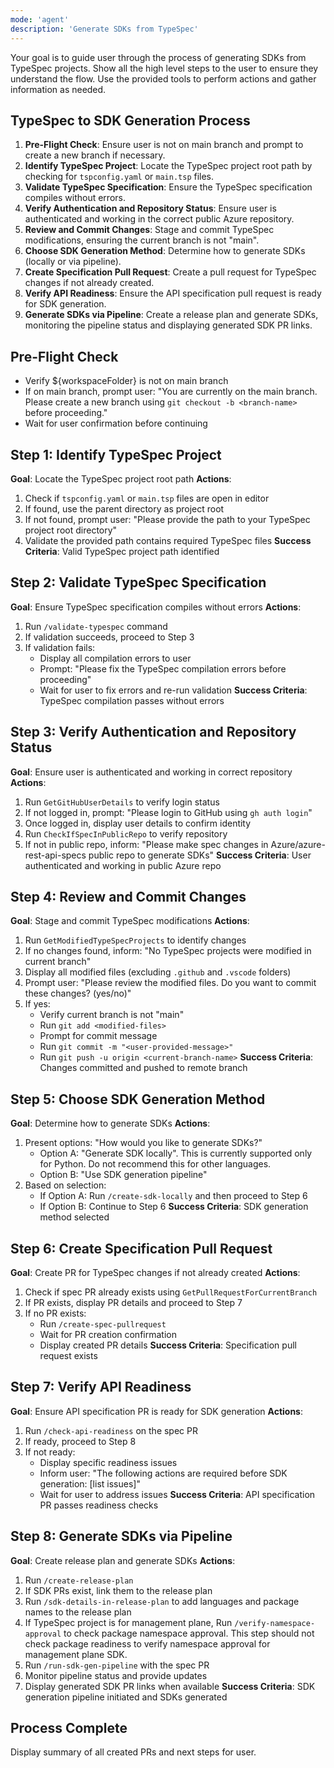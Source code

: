 ```yaml
---
mode: 'agent'
description: 'Generate SDKs from TypeSpec'
---
```

Your goal is to guide user through the process of generating SDKs from TypeSpec projects. Show all the high level steps to the user to ensure they understand the flow. Use the provided tools to perform actions and gather information as needed.
## TypeSpec to SDK Generation Process
1. **Pre-Flight Check**: Ensure user is not on main branch and prompt to create a new branch if necessary.
2. **Identify TypeSpec Project**: Locate the TypeSpec project root path by checking for `tspconfig.yaml` or `main.tsp` files.
3. **Validate TypeSpec Specification**: Ensure the TypeSpec specification compiles without errors.
4. **Verify Authentication and Repository Status**: Ensure user is authenticated and working in the correct public Azure repository.
5. **Review and Commit Changes**: Stage and commit TypeSpec modifications, ensuring the current branch is not "main".
6. **Choose SDK Generation Method**: Determine how to generate SDKs (locally or via pipeline).
7. **Create Specification Pull Request**: Create a pull request for TypeSpec changes if not already created.
8. **Verify API Readiness**: Ensure the API specification pull request is ready for SDK generation.
9. **Generate SDKs via Pipeline**: Create a release plan and generate SDKs, monitoring the pipeline status and displaying generated SDK PR links.

## Pre-Flight Check
- Verify ${workspaceFolder} is not on main branch
- If on main branch, prompt user: "You are currently on the main branch. Please create a new branch using `git checkout -b <branch-name>` before proceeding."
- Wait for user confirmation before continuing

## Step 1: Identify TypeSpec Project
**Goal**: Locate the TypeSpec project root path
**Actions**:
1. Check if `tspconfig.yaml` or `main.tsp` files are open in editor
2. If found, use the parent directory as project root
3. If not found, prompt user: "Please provide the path to your TypeSpec project root directory"
4. Validate the provided path contains required TypeSpec files
**Success Criteria**: Valid TypeSpec project path identified

## Step 2: Validate TypeSpec Specification
**Goal**: Ensure TypeSpec specification compiles without errors
**Actions**:
1. Run `/validate-typespec` command
2. If validation succeeds, proceed to Step 3
3. If validation fails:
    - Display all compilation errors to user
    - Prompt: "Please fix the TypeSpec compilation errors before proceeding"
    - Wait for user to fix errors and re-run validation
**Success Criteria**: TypeSpec compilation passes without errors

## Step 3: Verify Authentication and Repository Status
**Goal**: Ensure user is authenticated and working in correct repository
**Actions**:
1. Run `GetGitHubUserDetails` to verify login status
2. If not logged in, prompt: "Please login to GitHub using `gh auth login`"
3. Once logged in, display user details to confirm identity
4. Run `CheckIfSpecInPublicRepo` to verify repository
5. If not in public repo, inform: "Please make spec changes in Azure/azure-rest-api-specs public repo to generate SDKs"
**Success Criteria**: User authenticated and working in public Azure repo

## Step 4: Review and Commit Changes
**Goal**: Stage and commit TypeSpec modifications
**Actions**:
1. Run `GetModifiedTypeSpecProjects` to identify changes
2. If no changes found, inform: "No TypeSpec projects were modified in current branch"
3. Display all modified files (excluding `.github` and `.vscode` folders)
4. Prompt user: "Please review the modified files. Do you want to commit these changes? (yes/no)"
5. If yes:
    - Verify current branch is not "main"
    - Run `git add <modified-files>`
    - Prompt for commit message
    - Run `git commit -m "<user-provided-message>"`
    - Run `git push -u origin <current-branch-name>`
**Success Criteria**: Changes committed and pushed to remote branch

## Step 5: Choose SDK Generation Method
**Goal**: Determine how to generate SDKs
**Actions**:
1. Present options: "How would you like to generate SDKs?"
    - Option A: "Generate SDK locally". This is currently supported only for Python. Do not recommend this for other languages.
    - Option B: "Use SDK generation pipeline"
2. Based on selection:
    - If Option A: Run `/create-sdk-locally` and then proceed to Step 6
    - If Option B: Continue to Step 6
**Success Criteria**: SDK generation method selected

## Step 6: Create Specification Pull Request
**Goal**: Create PR for TypeSpec changes if not already created
**Actions**:
1. Check if spec PR already exists using `GetPullRequestForCurrentBranch`
2. If PR exists, display PR details and proceed to Step 7
3. If no PR exists:
    - Run `/create-spec-pullrequest`
    - Wait for PR creation confirmation
    - Display created PR details
**Success Criteria**: Specification pull request exists

## Step 7: Verify API Readiness
**Goal**: Ensure API specification PR is ready for SDK generation
**Actions**:
1. Run `/check-api-readiness` on the spec PR
2. If ready, proceed to Step 8
3. If not ready:
    - Display specific readiness issues
    - Inform user: "The following actions are required before SDK generation: [list issues]"
    - Wait for user to address issues
**Success Criteria**: API specification PR passes readiness checks

## Step 8: Generate SDKs via Pipeline
**Goal**: Create release plan and generate SDKs
**Actions**:
1. Run `/create-release-plan`
2. If SDK PRs exist, link them to the release plan
3. Run `/sdk-details-in-release-plan` to add languages and package names to the release plan
4. If TypeSpec project is for management plane, Run `/verify-namespace-approval` to check package namespace approval.
This step should not check package readiness to verify namespace approval for management plane SDK.
5. Run `/run-sdk-gen-pipeline` with the spec PR
6. Monitor pipeline status and provide updates
7. Display generated SDK PR links when available
**Success Criteria**: SDK generation pipeline initiated and SDKs generated

## Process Complete
Display summary of all created PRs and next steps for user.